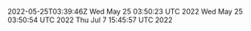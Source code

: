 2022-05-25T03:39:46Z
Wed May 25 03:50:23 UTC 2022
Wed May 25 03:50:54 UTC 2022
Thu Jul  7 15:45:57 UTC 2022
